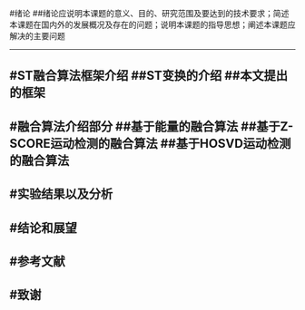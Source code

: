 #绪论
##绪论应说明本课题的意义、目的、研究范围及要达到的技术要求；简述本课题在国内外的发展概况及存在的问题；说明本课题的指导思想；阐述本课题应解决的主要问题

-------------------------------------------
#ST融合算法框架介绍
##ST变换的介绍
##本文提出的框架
-------------------------------------------
#融合算法介绍部分
##基于能量的融合算法
##基于Z-SCORE运动检测的融合算法
##基于HOSVD运动检测的融合算法
------------------------------------------
#实验结果以及分析
--------------------------------
#结论和展望
------------------------
#参考文献
------------------------------
#致谢
-----------------------------------------------------

